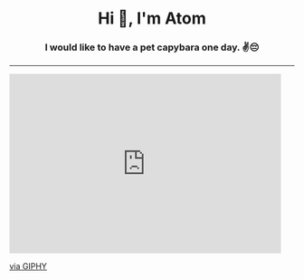 <h1 align="center">Hi 👋, I'm Atom</h1>
<h3 align="center">I would like to have a pet capybara one day. ✌️😔</h3>
<hr/>
<iframe src="https://giphy.com/embed/hi2kPofVMW70k" width="480" height="317" style="" frameBorder="0" class="giphy-embed" allowFullScreen></iframe><p><a href="https://giphy.com/gifs/capybara-hi2kPofVMW70k">via GIPHY</a></p>



